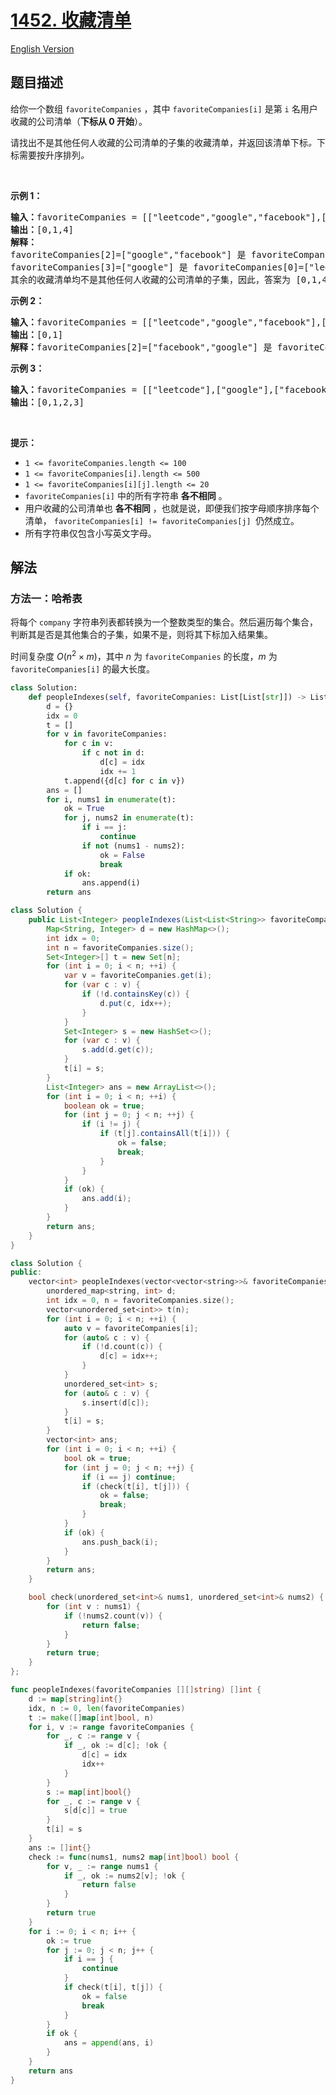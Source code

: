 # [1452. 收藏清单](https://leetcode.cn/problems/people-whose-list-of-favorite-companies-is-not-a-subset-of-another-list)

[English Version](/solution/1400-1499/1452.People%20Whose%20List%20of%20Favorite%20Companies%20Is%20Not%20a%20Subset%20of%20Another%20List/README_EN.md)

<!-- tags:数组,哈希表,字符串 -->

## 题目描述

<!-- 这里写题目描述 -->

<p>给你一个数组 <code>favoriteCompanies</code> ，其中 <code>favoriteCompanies[i]</code> 是第 <code>i</code> 名用户收藏的公司清单（<strong>下标从 0 开始</strong>）。</p>

<p>请找出不是其他任何人收藏的公司清单的子集的收藏清单，并返回该清单下标<em>。</em>下标需要按升序排列<em>。</em></p>

<p>&nbsp;</p>

<p><strong>示例 1：</strong></p>

<pre><strong>输入：</strong>favoriteCompanies = [[&quot;leetcode&quot;,&quot;google&quot;,&quot;facebook&quot;],[&quot;google&quot;,&quot;microsoft&quot;],[&quot;google&quot;,&quot;facebook&quot;],[&quot;google&quot;],[&quot;amazon&quot;]]
<strong>输出：</strong>[0,1,4] 
<strong>解释：</strong>
favoriteCompanies[2]=[&quot;google&quot;,&quot;facebook&quot;] 是 favoriteCompanies[0]=[&quot;leetcode&quot;,&quot;google&quot;,&quot;facebook&quot;] 的子集。
favoriteCompanies[3]=[&quot;google&quot;] 是 favoriteCompanies[0]=[&quot;leetcode&quot;,&quot;google&quot;,&quot;facebook&quot;] 和 favoriteCompanies[1]=[&quot;google&quot;,&quot;microsoft&quot;] 的子集。
其余的收藏清单均不是其他任何人收藏的公司清单的子集，因此，答案为 [0,1,4] 。
</pre>

<p><strong>示例 2：</strong></p>

<pre><strong>输入：</strong>favoriteCompanies = [[&quot;leetcode&quot;,&quot;google&quot;,&quot;facebook&quot;],[&quot;leetcode&quot;,&quot;amazon&quot;],[&quot;facebook&quot;,&quot;google&quot;]]
<strong>输出：</strong>[0,1] 
<strong>解释：</strong>favoriteCompanies[2]=[&quot;facebook&quot;,&quot;google&quot;] 是 favoriteCompanies[0]=[&quot;leetcode&quot;,&quot;google&quot;,&quot;facebook&quot;] 的子集，因此，答案为 [0,1] 。
</pre>

<p><strong>示例 3：</strong></p>

<pre><strong>输入：</strong>favoriteCompanies = [[&quot;leetcode&quot;],[&quot;google&quot;],[&quot;facebook&quot;],[&quot;amazon&quot;]]
<strong>输出：</strong>[0,1,2,3]
</pre>

<p>&nbsp;</p>

<p><strong>提示：</strong></p>

<ul>
	<li><code>1 &lt;=&nbsp;favoriteCompanies.length &lt;= 100</code></li>
	<li><code>1 &lt;=&nbsp;favoriteCompanies[i].length &lt;= 500</code></li>
	<li><code>1 &lt;=&nbsp;favoriteCompanies[i][j].length &lt;= 20</code></li>
	<li><code>favoriteCompanies[i]</code> 中的所有字符串 <strong>各不相同</strong> 。</li>
	<li>用户收藏的公司清单也 <strong>各不相同</strong> ，也就是说，即便我们按字母顺序排序每个清单， <code>favoriteCompanies[i] != favoriteCompanies[j] </code>仍然成立。</li>
	<li>所有字符串仅包含小写英文字母。</li>
</ul>

## 解法

### 方法一：哈希表

将每个 `company` 字符串列表都转换为一个整数类型的集合。然后遍历每个集合，判断其是否是其他集合的子集，如果不是，则将其下标加入结果集。

时间复杂度 $O(n^2 \times m)$，其中 $n$ 为 `favoriteCompanies` 的长度，$m$ 为 `favoriteCompanies[i]` 的最大长度。

<!-- tabs:start -->

```python
class Solution:
    def peopleIndexes(self, favoriteCompanies: List[List[str]]) -> List[int]:
        d = {}
        idx = 0
        t = []
        for v in favoriteCompanies:
            for c in v:
                if c not in d:
                    d[c] = idx
                    idx += 1
            t.append({d[c] for c in v})
        ans = []
        for i, nums1 in enumerate(t):
            ok = True
            for j, nums2 in enumerate(t):
                if i == j:
                    continue
                if not (nums1 - nums2):
                    ok = False
                    break
            if ok:
                ans.append(i)
        return ans
```

```java
class Solution {
    public List<Integer> peopleIndexes(List<List<String>> favoriteCompanies) {
        Map<String, Integer> d = new HashMap<>();
        int idx = 0;
        int n = favoriteCompanies.size();
        Set<Integer>[] t = new Set[n];
        for (int i = 0; i < n; ++i) {
            var v = favoriteCompanies.get(i);
            for (var c : v) {
                if (!d.containsKey(c)) {
                    d.put(c, idx++);
                }
            }
            Set<Integer> s = new HashSet<>();
            for (var c : v) {
                s.add(d.get(c));
            }
            t[i] = s;
        }
        List<Integer> ans = new ArrayList<>();
        for (int i = 0; i < n; ++i) {
            boolean ok = true;
            for (int j = 0; j < n; ++j) {
                if (i != j) {
                    if (t[j].containsAll(t[i])) {
                        ok = false;
                        break;
                    }
                }
            }
            if (ok) {
                ans.add(i);
            }
        }
        return ans;
    }
}
```

```cpp
class Solution {
public:
    vector<int> peopleIndexes(vector<vector<string>>& favoriteCompanies) {
        unordered_map<string, int> d;
        int idx = 0, n = favoriteCompanies.size();
        vector<unordered_set<int>> t(n);
        for (int i = 0; i < n; ++i) {
            auto v = favoriteCompanies[i];
            for (auto& c : v) {
                if (!d.count(c)) {
                    d[c] = idx++;
                }
            }
            unordered_set<int> s;
            for (auto& c : v) {
                s.insert(d[c]);
            }
            t[i] = s;
        }
        vector<int> ans;
        for (int i = 0; i < n; ++i) {
            bool ok = true;
            for (int j = 0; j < n; ++j) {
                if (i == j) continue;
                if (check(t[i], t[j])) {
                    ok = false;
                    break;
                }
            }
            if (ok) {
                ans.push_back(i);
            }
        }
        return ans;
    }

    bool check(unordered_set<int>& nums1, unordered_set<int>& nums2) {
        for (int v : nums1) {
            if (!nums2.count(v)) {
                return false;
            }
        }
        return true;
    }
};
```

```go
func peopleIndexes(favoriteCompanies [][]string) []int {
	d := map[string]int{}
	idx, n := 0, len(favoriteCompanies)
	t := make([]map[int]bool, n)
	for i, v := range favoriteCompanies {
		for _, c := range v {
			if _, ok := d[c]; !ok {
				d[c] = idx
				idx++
			}
		}
		s := map[int]bool{}
		for _, c := range v {
			s[d[c]] = true
		}
		t[i] = s
	}
	ans := []int{}
	check := func(nums1, nums2 map[int]bool) bool {
		for v, _ := range nums1 {
			if _, ok := nums2[v]; !ok {
				return false
			}
		}
		return true
	}
	for i := 0; i < n; i++ {
		ok := true
		for j := 0; j < n; j++ {
			if i == j {
				continue
			}
			if check(t[i], t[j]) {
				ok = false
				break
			}
		}
		if ok {
			ans = append(ans, i)
		}
	}
	return ans
}
```

<!-- tabs:end -->

<!-- end -->
